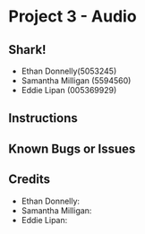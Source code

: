 #	Project	3 - Audio

##	Shark!

* Ethan Donnelly(5053245)
* Samantha Milligan (5594560)
* Eddie Lipan (005369929)

##	Instructions


##	Known	Bugs	or	Issues


##	Credits

* Ethan Donnelly:
* Samantha Milligan: 
* Eddie Lipan:
